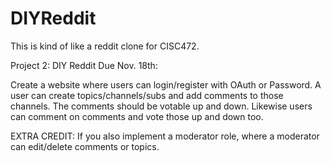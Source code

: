 # DIYReddit
This is kind of like a reddit clone for CISC472.

Project 2: DIY Reddit
Due Nov. 18th:

Create a website where users can login/register with OAuth or Password. A user can create topics/channels/subs and add comments to those channels. The comments should be votable up and down. Likewise users can comment on comments and vote those up and down too.

EXTRA CREDIT: If you also implement a moderator role, where a moderator can edit/delete comments or topics.
